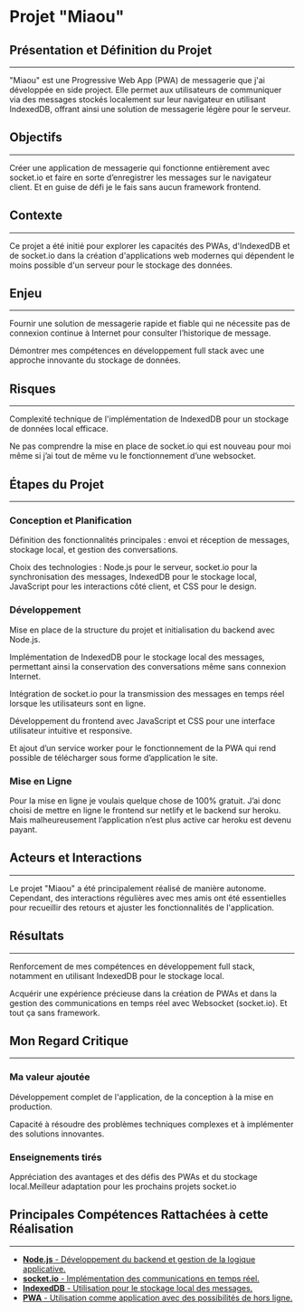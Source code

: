 # Projet "Miaou"

## Présentation et Définition du Projet
---

"Miaou" est une Progressive Web App (PWA) de messagerie que j'ai développée en side project. Elle permet aux utilisateurs de communiquer via des messages stockés localement sur leur navigateur en utilisant IndexedDB, offrant ainsi une solution de messagerie légère pour le serveur.

## Objectifs
---
Créer une application de messagerie qui fonctionne entièrement avec socket.io et faire en sorte d’enregistrer les messages sur le navigateur client. Et en guise de défi je le fais sans aucun framework frontend.

## Contexte
---

Ce projet a été initié pour explorer les capacités des PWAs, d'IndexedDB et de socket.io dans la création d'applications web modernes qui dépendent le moins possible d'un serveur pour le stockage des données.

## Enjeu
---

Fournir une solution de messagerie rapide et fiable qui ne nécessite pas de connexion continue à Internet pour consulter l’historique de message.

Démontrer mes compétences en développement full stack avec une approche innovante du stockage de données.

## Risques
---

Complexité technique de l'implémentation de IndexedDB pour un stockage de données local efficace.

Ne pas comprendre la mise en place de socket.io qui est nouveau pour moi même si j’ai tout de même vu le fonctionnement d’une websocket.

## Étapes du Projet
---

### Conception et Planification

Définition des fonctionnalités principales : envoi et réception de messages, stockage local, et gestion des conversations.

Choix des technologies : Node.js pour le serveur, socket.io pour la synchronisation des messages, IndexedDB pour le stockage local, JavaScript pour les interactions côté client, et CSS pour le design.

### Développement

Mise en place de la structure du projet et initialisation du backend avec Node.js.

Implémentation de IndexedDB pour le stockage local des messages, permettant ainsi la conservation des conversations même sans connexion Internet.

Intégration de socket.io pour la transmission des messages en temps réel lorsque les utilisateurs sont en ligne.

Développement du frontend avec JavaScript et CSS pour une interface utilisateur intuitive et responsive.

Et ajout d’un service worker pour le fonctionnement de la PWA qui rend possible de télécharger sous forme d’application le site.

### Mise en Ligne

Pour la mise en ligne je voulais quelque chose de 100% gratuit. J’ai donc choisi de mettre en ligne le frontend sur netlify et le backend sur heroku. Mais malheureusement l’application n’est plus active car heroku est devenu payant.

## Acteurs et Interactions
---

Le projet "Miaou" a été principalement réalisé de manière autonome. Cependant, des interactions régulières avec mes amis ont été essentielles pour recueillir des retours et ajuster les fonctionnalités de l'application.

## Résultats
---

Renforcement de mes compétences en développement full stack, notamment en utilisant IndexedDB pour le stockage local.

Acquérir une expérience précieuse dans la création de PWAs et dans la gestion des communications en temps réel avec Websocket (socket.io). Et tout ça sans framework.

## Mon Regard Critique
---

### Ma valeur ajoutée

Développement complet de l'application, de la conception à la mise en production.

Capacité à résoudre des problèmes techniques complexes et à implémenter des solutions innovantes.

### Enseignements tirés

Appréciation des avantages et des défis des PWAs et du stockage local.Meilleur adaptation pour les prochains projets socket.io

## Principales Compétences Rattachées à cette Réalisation
---

- [**Node.js** - Développement du backend et gestion de la logique applicative.](https://nodejs.org/)
- [**socket.io** - Implémentation des communications en temps réel.](https://socket.io/)
- [**IndexedDB** - Utilisation pour le stockage local des messages.](https://developer.mozilla.org/fr/docs/Web/API/IndexedDB_API)
- [**PWA** - Utilisation comme application avec des possibilités de hors ligne.](https://developer.mozilla.org/fr/docs/Web/Progressive_web_apps)